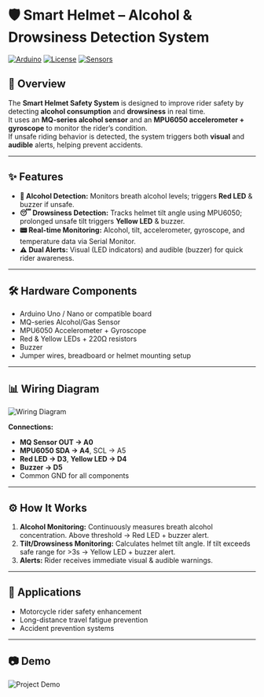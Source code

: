 # 🛡️ Smart Helmet – Alcohol & Drowsiness Detection System

[![Arduino](https://img.shields.io/badge/Platform-Arduino-blue?logo=arduino)]()
[![License](https://img.shields.io/badge/License-MIT-green)]()
[![Sensors](https://img.shields.io/badge/Sensors-MQ__Alcohol%20%7C%20MPU6050-orange)]()

## 📌 Overview
The **Smart Helmet Safety System** is designed to improve rider safety by detecting **alcohol consumption** and **drowsiness** in real time.  
It uses an **MQ-series alcohol sensor** and an **MPU6050 accelerometer + gyroscope** to monitor the rider’s condition.  
If unsafe riding behavior is detected, the system triggers both **visual** and **audible** alerts, helping prevent accidents.

---

## ✨ Features
- **🍺 Alcohol Detection:** Monitors breath alcohol levels; triggers **Red LED** & buzzer if unsafe.
- **😴 Drowsiness Detection:** Tracks helmet tilt angle using MPU6050; prolonged unsafe tilt triggers **Yellow LED** & buzzer.
- **📟 Real-time Monitoring:** Alcohol, tilt, accelerometer, gyroscope, and temperature data via Serial Monitor.
- **⚠️ Dual Alerts:** Visual (LED indicators) and audible (buzzer) for quick rider awareness.

---

## 🛠 Hardware Components
- Arduino Uno / Nano or compatible board  
- MQ-series Alcohol/Gas Sensor  
- MPU6050 Accelerometer + Gyroscope  
- Red & Yellow LEDs + 220Ω resistors  
- Buzzer  
- Jumper wires, breadboard or helmet mounting setup  

---


## 📊 Wiring Diagram

![Wiring Diagram](https://github.com/user-attachments/assets/720255e3-f65e-4eed-8284-20b53ca54f22)

**Connections:**
- **MQ Sensor OUT → A0**  
- **MPU6050 SDA → A4**, SCL → A5  
- **Red LED → D3**, **Yellow LED → D4**  
- **Buzzer → D5**  
- Common GND for all components  


---

## ⚙️ How It Works
1. **Alcohol Monitoring:** Continuously measures breath alcohol concentration. Above threshold → Red LED + buzzer alert.
2. **Tilt/Drowsiness Monitoring:** Calculates helmet tilt angle. If tilt exceeds safe range for >3s → Yellow LED + buzzer alert.
3. **Alerts:** Rider receives immediate visual & audible warnings.

---

## 🚀 Applications
- Motorcycle rider safety enhancement  
- Long-distance travel fatigue prevention  
- Accident prevention systems  

---


## 📷 Demo

![Project Demo](https://github.com/user-attachments/assets/3fb94381-c669-4aef-94a0-de3f0bfe84f8)
